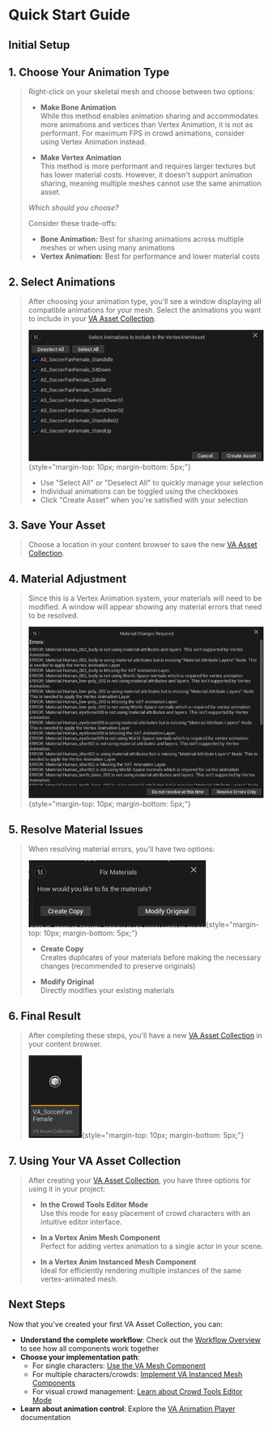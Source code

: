 # Quick Start Guide

## Initial Setup

## 1. Choose Your Animation Type
> Right-click on your skeletal mesh and choose between two options:
>
>   - **Make Bone Animation**  
>     While this method enables animation sharing and accommodates more animations and vertices than Vertex Animation, it is not as performant. For maximum FPS in crowd animations, consider using Vertex Animation instead.
>
>   - **Make Vertex Animation**  
>    This method is more performant and requires larger textures but has lower material costs. However, it doesn't support animation sharing, meaning multiple meshes cannot use the same animation asset.
>
>*Which should you choose?*
>
>Consider these trade-offs:
>
>   - **Bone Animation:** Best for sharing animations across multiple meshes or when using many animations  
>   - **Vertex Animation:** Best for performance and lower material costs

## 2. Select Animations
> After choosing your animation type, you'll see a window displaying all compatible animations for your mesh. Select the animations you want to include in your [VA Asset Collection](va-asset-collection.md).
>
>   ![Animation Selection](assets/quick_1.png){style="margin-top: 10px; margin-bottom: 5px;"}
>
>   - Use "Select All" or "Deselect All" to quickly manage your selection  
>   - Individual animations can be toggled using the checkboxes  
>   - Click "Create Asset" when you're satisfied with your selection

## 3. Save Your Asset
> Choose a location in your content browser to save the new [VA Asset Collection](va-asset-collection.md).

## 4. Material Adjustment
> Since this is a Vertex Animation system, your materials will need to be modified. A window will appear showing any material errors that need to be resolved.
>
>   ![Material Errors](assets/quick_2.png){style="margin-top: 10px; margin-bottom: 5px;"}

## 5. Resolve Material Issues
> When resolving material errors, you'll have two options:
>
>   ![Material Resolution Options](assets/quick_3.png){style="margin-top: 10px; margin-bottom: 5px;"}
>
>   - **Create Copy**  
>     Creates duplicates of your materials before making the necessary changes (recommended to preserve originals)
>   
>   - **Modify Original**  
>     Directly modifies your existing materials

## 6. Final Result
>After completing these steps, you'll have a new [VA Asset Collection](va-asset-collection.md) in your content browser.
>
>   ![VA Asset Collection](assets/quick_4.png){style="margin-top: 10px; margin-bottom: 5px;"}

## 7. Using Your VA Asset Collection

>After creating your [VA Asset Collection](va-asset-collection.md), you have three options for using it in your project:
>
>- **In the Crowd Tools Editor Mode**  
>  Use this mode for easy placement of crowd characters with an intuitive editor interface.
>
>- **In a Vertex Anim Mesh Component**  
>  Perfect for adding vertex animation to a single actor in your scene.
>
>- **In a Vertex Anim Instanced Mesh Component**  
>  Ideal for efficiently rendering multiple instances of the same vertex-animated mesh.

## Next Steps

Now that you've created your first VA Asset Collection, you can:

- **Understand the complete workflow**: Check out the [Workflow Overview](workflow-overview.md) to see how all components work together
- **Choose your implementation path**:
  - For single characters: [Use the VA Mesh Component](vertex-anim-mesh-component.md)
  - For multiple characters/crowds: [Implement VA Instanced Mesh Components](vertex-anim-instanced-mesh-component.md)
  - For visual crowd management: [Learn about Crowd Tools Editor Mode](crowd-tools-editor-mode.md)
- **Learn about animation control**: Explore the [VA Animation Player](va-animation-player.md) documentation
